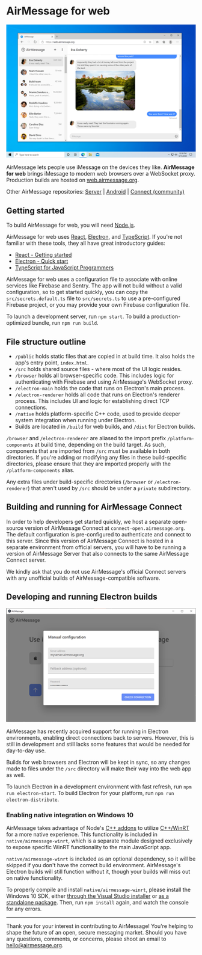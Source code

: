 # AirMessage for web

![AirMessage running on Microsoft Edge](README/windows-web.png)

AirMessage lets people use iMessage on the devices they like.
**AirMessage for web** brings iMessage to modern web browsers over a WebSocket proxy.
Production builds are hosted on [web.airmessage.org](https://web.airmessage.org).

Other AirMessage repositories:
[Server](https://github.com/airmessage/airmessage-server) |
[Android](https://github.com/airmessage/airmessage-android) |
[Connect (community)](https://github.com/airmessage/airmessage-connect-java)

## Getting started

To build AirMessage for web, you will need [Node.js](https://nodejs.org).

AirMessage for web uses [React](https://reactjs.org), [Electron](https://electronjs.org), and [TypeScript](https://www.typescriptlang.org). If you're not familiar with these tools, they all have great introductory guides:
- [React - Getting started](https://reactjs.org/docs/getting-started.html)
- [Electron - Quick start](https://www.electronjs.org/docs/tutorial/quick-start)
- [TypeScript for JavaScript Programmers](https://www.typescriptlang.org/docs/handbook/typescript-in-5-minutes.html)

AirMessage for web uses a configuration file to associate with online services like Firebase and Sentry.
The app will not build without a valid configuration, so to get started quickly, you can copy the `src/secrets.default.ts` file to `src/secrets.ts` to use a pre-configured Firebase project, or you may provide your own Firebase configuration file.

To launch a development server, run `npm start`. To build a production-optimized bundle, run `npm run build`.

## File structure outline

- `/public` holds static files that are copied in at build time. It also holds the app's entry point, `index.html`.
- `/src` holds shared source files - where most of the UI logic resides.
- `/browser` holds all browser-specific code. This includes logic for authenticating with Firebase and using AirMessage's WebSocket proxy.
- `/electron-main` holds the code that runs on Electron's main process.
- `/electron-renderer` holds all code that runs on Electron's renderer process. This includes UI and logic for establishing direct TCP connections.
- `/native` holds platform-specific C++ code, used to provide deeper system integration when running under Electron.
- Builds are located in `/build` for web builds, and `/dist` for Electron builds.

`/browser` and `/electron-renderer` are aliased to the import prefix `/platform-components` at build time, depending on the build target.
As such, components that are imported from `/src` must be available in both directories. If you're adding or modifying any files in these build-specific directories, please ensure that they are imported properly with the `/platform-components` alias.

Any extra files under build-specific directories (`/browser` or `/electron-renderer`) that aren't used by `/src` should be under a `private` subdirectory.

## Building and running for AirMessage Connect

In order to help developers get started quickly, we host a separate open-source version of AirMessage Connect at `connect-open.airmessage.org`.
The default configuration is pre-configured to authenticate and connect to this server.
Since this version of AirMessage Connect is hosted in a separate environment from official servers, you will have to be running a version of AirMessage Server that also connects to the same AirMessage Connect server.

We kindly ask that you do not use AirMessage's official Connect servers with any unofficial builds of AirMessage-compatible software.

## Developing and running Electron builds

![AirMessage running on Electron](README/windows-electron.png)

AirMessage has recently acquired support for running in Electron environments, enabling direct connections back to servers.
However, this is still in development and still lacks some features that would be needed for day-to-day use.

Builds for web browsers and Electron will be kept in sync, so any changes made to files under the `/src` directory will make their way into the web app as well.

To launch Electron in a development environment with fast refresh, run `npm run electron-start`.
To build Electron for your platform, run `npm run electron-distribute`.

### Enabling native integration on Windows 10

AirMessage takes advantage of Node's [C++ addons](https://nodejs.org/api/addons.html) to utilize [C++/WinRT](https://docs.microsoft.com/en-us/windows/uwp/cpp-and-winrt-apis/) for a more native experience.
This functionality is included in `native/airmessage-winrt`, which is a separate module designed exclusively to expose specific WinRT functionality to the main JavaScript app.

`native/airmessage-winrt` is included as an optional dependency, so it will be skipped if you don't have the correct build environment.
AirMessage's Electron builds will still function without it, though your builds will miss out on native functionality.

To properly compile and install `native/airmessage-winrt`, please install the Windows 10 SDK, either [through the Visual Studio installer](https://developer.microsoft.com/en-us/windows/downloads/) or [as a standalone package](https://developer.microsoft.com/en-us/windows/downloads/windows-10-sdk/).
Then, run `npm install` again, and watch the console for any errors.

---

Thank you for your interest in contributing to AirMessage!
You're helping to shape the future of an open, secure messaging market.
Should you have any questions, comments, or concerns, please shoot an email to [hello@airmessage.org](mailto:hello@airmessage.org).